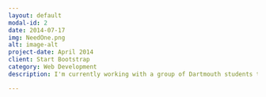 ```yaml
---
layout: default
modal-id: 2
date: 2014-07-17
img: NeedOne.png
alt: image-alt
project-date: April 2014
client: Start Bootstrap
category: Web Development
description: I'm currently working with a group of Dartmouth students to develop an iOS/Android application that will ease coordination of Dartmouth activities ranging from meals to pong to hikes to workouts. I've been responsible for backend database implementation (Django) and front-end Android application development. Take a look at my <a href="https://gist.github.com/danignibus/2d57237bbe2966f17193">gist</a> for my Needone backend Django work!

---
```

